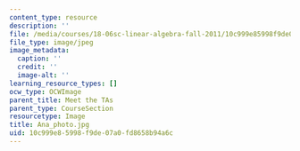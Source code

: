 ```yaml
---
content_type: resource
description: ''
file: /media/courses/18-06sc-linear-algebra-fall-2011/10c999e85998f9de07a0fd8658b94a6c_Ana_photo.jpg
file_type: image/jpeg
image_metadata:
  caption: ''
  credit: ''
  image-alt: ''
learning_resource_types: []
ocw_type: OCWImage
parent_title: Meet the TAs
parent_type: CourseSection
resourcetype: Image
title: Ana_photo.jpg
uid: 10c999e8-5998-f9de-07a0-fd8658b94a6c
---
```

